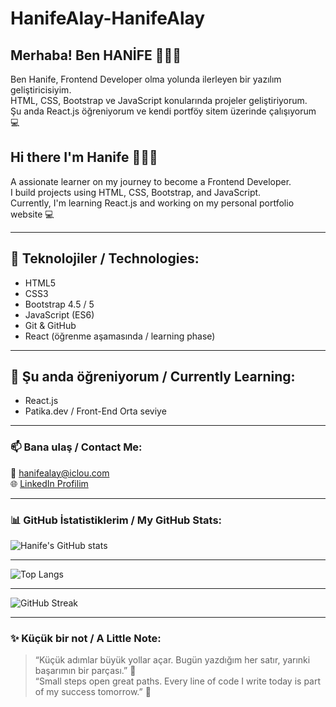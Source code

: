 # HanifeAlay-HanifeAlay

## Merhaba! Ben HANİFE 🙋🏻‍♀️
Ben Hanife, Frontend Developer olma yolunda ilerleyen bir yazılım geliştiricisiyim.  
HTML, CSS, Bootstrap ve JavaScript konularında projeler geliştiriyorum.  
Şu anda React.js öğreniyorum ve kendi portföy sitem üzerinde çalışıyorum 💻  

## Hi there  I'm Hanife 🙋🏻‍♀️  
A assionate learner on my journey to become a Frontend Developer.  
I build projects using HTML, CSS, Bootstrap, and JavaScript.  
Currently, I'm learning React.js and working on my personal portfolio website 💻  

---

  ## 💼 Teknolojiler / Technologies:
- HTML5  
- CSS3  
- Bootstrap 4.5 / 5  
- JavaScript (ES6)  
- Git & GitHub  
- React (öğrenme aşamasında / learning phase)  

---

## 🌱 Şu anda öğreniyorum / Currently Learning:
- React.js  
- Patika.dev / Front-End Orta seviye  

---

### 📫 Bana ulaş / Contact Me:
📧 [hanifealay@iclou.com](mailto:hanifealay@icloud.com)  
🌐 [LinkedIn Profilim](https://www.linkedin.com/in/hanife-alay) 

---

### 📊 GitHub İstatistiklerim / My GitHub Stats:
![Hanife's GitHub stats](https://github-readme-stats.vercel.app/api?username=HanifeAlay&show_icons=true&theme=dracula)

---

![Top Langs](https://github-readme-stats.vercel.app/api/top-langs/?username=HanifeAlay&layout=compact&theme=dracula)

--- 
![GitHub Streak](https://github-readme-streak-stats.herokuapp.com/?user=HanifeAlay&theme=dracula)

---

### ✨ Küçük bir not / A Little Note:
> “Küçük adımlar büyük yollar açar. Bugün yazdığım her satır, yarınki başarımın bir parçası.” 🌸  
> “Small steps open great paths. Every line of code I write today is part of my success tomorrow.” 🌸

